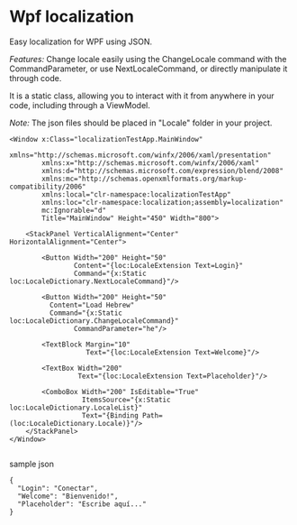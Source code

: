 # Wpf localization

Easy localization for WPF using JSON.

*Features:*
Change locale easily using the ChangeLocale command with the CommandParameter, or use NextLocaleCommand, or directly manipulate it through code.

It is a static class, allowing you to interact with it from anywhere in your code, including through a ViewModel.

*Note:*
The json files should be placed in "Locale" folder in your project.
```
<Window x:Class="localizationTestApp.MainWindow"
        xmlns="http://schemas.microsoft.com/winfx/2006/xaml/presentation"
        xmlns:x="http://schemas.microsoft.com/winfx/2006/xaml"
        xmlns:d="http://schemas.microsoft.com/expression/blend/2008"
        xmlns:mc="http://schemas.openxmlformats.org/markup-compatibility/2006"
        xmlns:local="clr-namespace:localizationTestApp"
        xmlns:loc="clr-namespace:localization;assembly=localization"
        mc:Ignorable="d"
        Title="MainWindow" Height="450" Width="800">

    <StackPanel VerticalAlignment="Center" HorizontalAlignment="Center">

        <Button Width="200" Height="50"
                Content="{loc:LocaleExtension Text=Login}"
                Command="{x:Static loc:LocaleDictionary.NextLocaleCommand}"/>

        <Button Width="200" Height="50"
          Content="Load Hebrew"
          Command="{x:Static loc:LocaleDictionary.ChangeLocaleCommand}"
                CommandParameter="he"/>
        
        <TextBlock Margin="10" 
                   Text="{loc:LocaleExtension Text=Welcome}"/>

        <TextBox Width="200"
                 Text="{loc:LocaleExtension Text=Placeholder}"/>

        <ComboBox Width="200" IsEditable="True"
                  ItemsSource="{x:Static loc:LocaleDictionary.LocaleList}"
                  Text="{Binding Path=(loc:LocaleDictionary.Locale)}"/>
    </StackPanel>
</Window>
 
```
sample json
```
{
  "Login": "Conectar",
  "Welcome": "Bienvenido!",
  "Placeholder": "Escribe aquí..."
}
```




